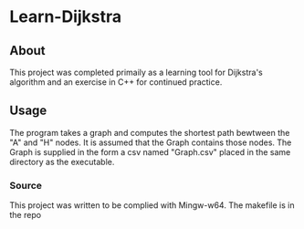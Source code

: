 # Learn-Dijkstra


## About

This project was completed primaily as a learning tool for Dijkstra's algorithm and an exercise in C++ for continued practice.

## Usage

The program takes a graph and computes the shortest path bewtween the "A" and "H" nodes. It is assumed that the Graph contains those nodes. The Graph is supplied in the form a csv named "Graph.csv" placed in the same directory as the executable.

### Source

This project was written to be complied with Mingw-w64. The makefile is in the repo 


